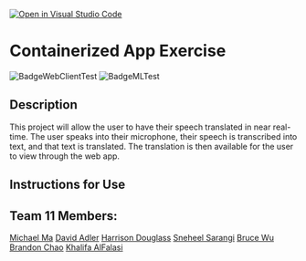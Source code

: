 [![Open in Visual Studio Code](https://classroom.github.com/assets/open-in-vscode-c66648af7eb3fe8bc4f294546bfd86ef473780cde1dea487d3c4ff354943c9ae.svg)](https://classroom.github.com/online_ide?assignment_repo_id=9354868&assignment_repo_type=AssignmentRepo)
# Containerized App Exercise

![BadgeWebClientTest](https://github.com/software-students-fall2022/containerized-app-exercise-team11/actions/workflows/workflow.yml/badge.svg) ![BadgeMLTest](https://github.com/software-students-fall2022/containerized-app-exercise-team11/actions/workflows/ml_workflow.yml/badge.svg)

## Description
This project will allow the user to have their speech translated in near real-time. The user speaks into their microphone, their speech is transcribed into text, and that text is translated. The translation is then available for the user to view through the web app.

## Instructions for Use

## Team 11 Members:
[Michael Ma](https://github.com/mma01us)
[David Adler](https://github.com/dov212)
[Harrison Douglass](https://github.com/hpdouglass)
[Sneheel Sarangi](https://github.com/Xarangi)
[Bruce Wu](https://github.com/bxw201)
[Brandon Chao](https://github.com/Sciao)
[Khalifa AlFalasi](https://github.com/Khalifa-AlFalasi)
